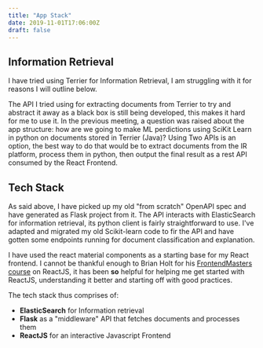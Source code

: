 ```yaml
---
title: "App Stack"
date: 2019-11-01T17:06:00Z
draft: false
---
```


## Information Retrieval

I have tried using Terrier for Information Retrieval, I am struggling with it for reasons I will outline below.

The API I tried using for extracting documents from Terrier to try and abstract it away as a black box is still being developed, this makes it hard for me to use it. In the previous meeting, a question was raised about the app structure: how are we going to make ML perdictions using SciKit Learn in python on documents stored in Terrier (Java)? Using Two APIs is an option, the best way to do that would be to extract documents from the IR platform, process them in python, then output the final result as a rest API consumed by the React Frontend.

## Tech Stack

As said above, I have picked up my old "from scratch" OpenAPI spec and have generated as Flask project from it. The API interacts with ElasticSearch for information retrieval, its python client is fairly straightforward to use. I've adapted and migrated my old Scikit-learn code to fir the API and have gotten some endpoints running for document classification and explanation.

I have used the react material components as a starting base for my React frontend. I cannot be thankful enough to Brian Holt for his [FrontendMasters course](https://frontendmasters.com/courses/complete-react-v5/) on ReactJS, it has been **so** helpful for helping me get started with ReactJS, understanding it better and starting off with good practices.

The tech stack thus comprises of:

- **ElasticSearch** for Information retrieval
- **Flask** as a "middleware" API that fetches documents and processes them
- **ReactJS** for an interactive Javascript Frontend
